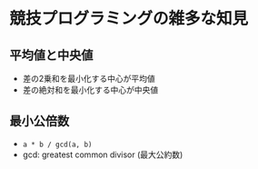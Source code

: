 # 競技プログラミングの雑多な知見

## 平均値と中央値

* 差の2乗和を最小化する中心が平均値
* 差の絶対和を最小化する中心が中央値

## 最小公倍数

* `a * b / gcd(a, b)`
* gcd: greatest common divisor (最大公約数)